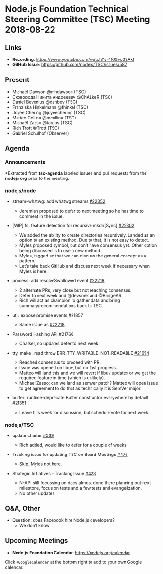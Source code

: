 # Node.js Foundation Technical Steering Committee (TSC) Meeting 2018-08-22

## Links

* **Recording**:  <https://www.youtube.com/watch?v=1f69vc69AkI>
* **GitHub Issue**: <https://github.com/nodejs/TSC/issues/587>

## Present

* Michael Dawson @mhdawson (TSC)
* Сковорода Никита Андреевич @ChALkeR (TSC)
* Daniel Bevenius @danbev (TSC)
* Franziska Hinkelmann @fhinkel (TSC)
* Joyee Cheung @joyeecheung (TSC)
* Matteo Collina @mcollina (TSC)
* Michaël Zasso @targos (TSC)
* Rich Trott @Trott (TSC)
* Gabriel Schulhof (Observer)

## Agenda

### Announcements

\*Extracted from **tsc-agenda** labeled issues and pull requests from the **nodejs org** prior to the meeting.

### nodejs/node

* stream-whatwg: add whatwg streams [#22352](https://github.com/nodejs/node/pull/22352)
  * Jeremiah proposed to defer to next meeting so he has time to comment in the issue.

* \[WIP] fs: feature detection for recursive mkdir\[Sync] [#22302](https://github.com/nodejs/node/pull/22302)
  * We added the ability to create directories recursively.  Landed as an option to an
    existing method.  Due to that, it is not easy to detect.
  * Myles proposed symbol, but don’t have consensus yet. Other option being discussed
    is to use a new method.
  * Myles, tagged so that we can discuss the general concept as a pattern.
  * Let’s take back GitHub and discuss next week if necessary when Myles is here.

* process: add resolveSwallowed event [#22218](https://github.com/nodejs/node/pull/22218)
  * 2 alternate PRs, very close but not reaching consensus.
  * Defer to next week and  @devsnek and @BridgeAR.
  * Rich will act as champion to gather data and bring summary/recommendations back to TSC.

* util: expose promise events [#21857](https://github.com/nodejs/node/pull/21857)
  * Same issue as [#22218](https://github.com/nodejs/node/pull/22218).

* Password Hashing API [#21766](https://github.com/nodejs/node/issues/21766)
  * Chalker, no updates defer to next week.

* tty: make \_read throw ERR\_TTY\_WRITABLE\_NOT\_READABLE [#21654](https://github.com/nodejs/node/pull/21654)
  * Reached consensus to proceed with PR.
  * Issue was opened on libuv, but no fast progress.
  * Matteo will land this and we will revert if libuv updates or we get the required
    feature in time (which is unlikely).
  * Michael Zasso: can we land as semver patch? Matteo will open issue
    to get agreement to do that as technically it is SemVer major.

* buffer: runtime-deprecate Buffer constructor everywhere by default [#21351](https://github.com/nodejs/node/pull/21351)
  * Leave this week for discussion, but schedule vote for next week.

### nodejs/TSC

* update charter [#569](https://github.com/nodejs/TSC/pull/569)
  * Rich added, would like to defer for a couple of weeks.

* Tracking issue for updating TSC on Board Meetings [#476](https://github.com/nodejs/TSC/issues/476)
  * Skip, Myles not here.

* Strategic Initiatives - Tracking Issue [#423](https://github.com/nodejs/TSC/issues/423)
  * N-API still focussing on docs almost done there planning out next milestone, focus on tests and
    a few tests and evangelization.
  * No other updates.

## Q\&A, Other

* Question: does Facebook hire Node.js developers?
  * We don’t know

## Upcoming Meetings

* **Node.js Foundation Calendar**: <https://nodejs.org/calendar>

Click `+GoogleCalendar` at the bottom right to add to your own Google calendar.
